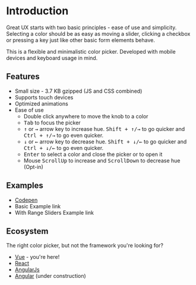 # Introduction

Great UX starts with two basic principles - ease of use and simplicity. Selecting a color should be as easy as moving a slider, clicking a checkbox or pressing a key just like other basic form elements behave.

This is a flexible and minimalistic color picker. Developed with mobile devices and keyboard usage in mind.

## Features

* Small size - 3.7 KB gzipped (JS and CSS combined)
* Supports touch devices
* Optimized animations
* Ease of use
    * Double click anywhere to move the knob to a color
    * <kbd>Tab</kbd> to focus the picker
    * <kbd>↑</kbd> or <kbd>→</kbd> arrow key to increase hue. <kbd>Shift + ↑/→</kbd> to go quicker and <kbd>Ctrl + ↑/→</kbd> to go even quicker.
    * <kbd>↓</kbd> or <kbd>←</kbd> arrow key to decrease hue. <kbd>Shift + ↓/←</kbd> to go quicker and <kbd>Ctrl + ↓/←</kbd> to go even quicker.
    * <kbd>Enter</kbd> to select a color and close the picker or to open it
    * Mouse <kbd>ScrollUp</kbd> to increase and <kbd>ScrollDown</kbd> to decrease hue (Opt-in)

## Examples

* [Codepen](https://codepen.io/rkunev/pen/zjEmwV/)
* Basic Example link
* With Range Sliders Example link

## Ecosystem

The right color picker, but not the framework you're looking for?
* [Vue](https://github.com/radial-color-picker/vue-color-picker) - you're here!
* [React](https://github.com/radial-color-picker/react-color-picker)
* [AngularJs](https://github.com/talamaska/angular-radial-color-picker)
* [Angular](https://github.com/radial-color-picker/angular-color-picker) (under construction)
